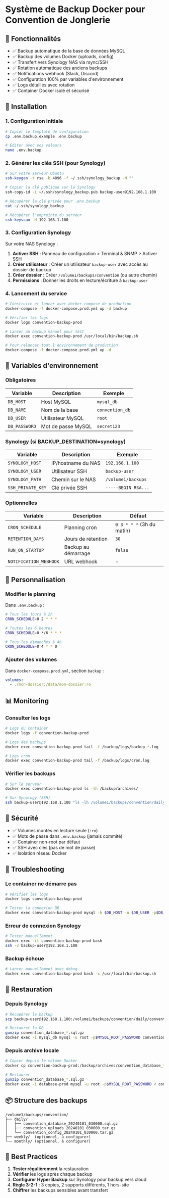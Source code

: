 # Système de Backup Docker pour Convention de Jonglerie

## 🎯 Fonctionnalités

- ✅ Backup automatique de la base de données MySQL
- ✅ Backup des volumes Docker (uploads, config)
- ✅ Transfert vers Synology NAS via rsync/SSH
- ✅ Rotation automatique des anciens backups
- ✅ Notifications webhook (Slack, Discord)
- ✅ Configuration 100% par variables d'environnement
- ✅ Logs détaillés avec rotation
- ✅ Container Docker isolé et sécurisé

## 🚀 Installation

### 1. Configuration initiale

```bash
# Copier le template de configuration
cp .env.backup.example .env.backup

# Éditer avec vos valeurs
nano .env.backup
```

### 2. Générer les clés SSH (pour Synology)

```bash
# Sur votre serveur Ubuntu
ssh-keygen -t rsa -b 4096 -f ~/.ssh/synology_backup -N ""

# Copier la clé publique sur le Synology
ssh-copy-id -i ~/.ssh/synology_backup.pub backup-user@192.168.1.100

# Récupérer la clé privée pour .env.backup
cat ~/.ssh/synology_backup

# Récupérer l'empreinte du serveur
ssh-keyscan -H 192.168.1.100
```

### 3. Configuration Synology

Sur votre NAS Synology :

1. **Activer SSH** : Panneau de configuration > Terminal & SNMP > Activer SSH
2. **Créer utilisateur** : Créer un utilisateur `backup-user` avec accès au dossier de backup
3. **Créer dossier** : Créer `/volume1/backups/convention` (ou autre chemin)
4. **Permissions** : Donner les droits en lecture/écriture à `backup-user`

### 4. Lancement du service

```bash
# Construire et lancer avec docker-compose de production
docker-compose -f docker-compose.prod.yml up -d backup

# Vérifier les logs
docker logs convention-backup-prod

# Lancer un backup manuel pour test
docker exec convention-backup-prod /usr/local/bin/backup.sh

# Pour relancer tout l'environnement de production
docker-compose -f docker-compose.prod.yml up -d
```

## 📝 Variables d'environnement

### Obligatoires

| Variable | Description | Exemple |
|----------|-------------|---------|
| `DB_HOST` | Host MySQL | `mysql_db` |
| `DB_NAME` | Nom de la base | `convention_db` |
| `DB_USER` | Utilisateur MySQL | `root` |
| `DB_PASSWORD` | Mot de passe MySQL | `secret123` |

### Synology (si BACKUP_DESTINATION=synology)

| Variable | Description | Exemple |
|----------|-------------|---------|
| `SYNOLOGY_HOST` | IP/hostname du NAS | `192.168.1.100` |
| `SYNOLOGY_USER` | Utilisateur SSH | `backup-user` |
| `SYNOLOGY_PATH` | Chemin sur le NAS | `/volume1/backups` |
| `SSH_PRIVATE_KEY` | Clé privée SSH | `-----BEGIN RSA...` |

### Optionnelles

| Variable | Description | Défaut |
|----------|-------------|--------|
| `CRON_SCHEDULE` | Planning cron | `0 3 * * *` (3h du matin) |
| `RETENTION_DAYS` | Jours de rétention | `30` |
| `RUN_ON_STARTUP` | Backup au démarrage | `false` |
| `NOTIFICATION_WEBHOOK` | URL webhook | - |

## 🔧 Personnalisation

### Modifier le planning

Dans `.env.backup` :
```bash
# Tous les jours à 2h
CRON_SCHEDULE=0 2 * * *

# Toutes les 6 heures
CRON_SCHEDULE=0 */6 * * *

# Tous les dimanches à 4h
CRON_SCHEDULE=0 4 * * 0
```

### Ajouter des volumes

Dans `docker-compose.prod.yml`, section `backup` :
```yaml
volumes:
  - ./mon-dossier:/data/mon-dossier:ro
```

## 📊 Monitoring

### Consulter les logs

```bash
# Logs du container
docker logs -f convention-backup-prod

# Logs des backups
docker exec convention-backup-prod tail -f /backup/logs/backup_*.log

# Logs cron
docker exec convention-backup-prod tail -f /backup/logs/cron.log
```

### Vérifier les backups

```bash
# Sur le serveur
docker exec convention-backup-prod ls -lh /backup/archives/

# Sur Synology (SSH)
ssh backup-user@192.168.1.100 "ls -lh /volume1/backups/convention/daily/"
```

## 🔐 Sécurité

- ✅ Volumes montés en lecture seule (`:ro`)
- ✅ Mots de passe dans `.env.backup` (jamais commité)
- ✅ Container non-root par défaut
- ✅ SSH avec clés (pas de mot de passe)
- ✅ Isolation réseau Docker

## 🚨 Troubleshooting

### Le container ne démarre pas

```bash
# Vérifier les logs
docker logs convention-backup-prod

# Tester la connexion DB
docker exec convention-backup-prod mysql -h $DB_HOST -u $DB_USER -p$DB_PASSWORD -e "SELECT 1"
```

### Erreur de connexion Synology

```bash
# Tester manuellement
docker exec -it convention-backup-prod bash
ssh -v backup-user@192.168.1.100
```

### Backup échoue

```bash
# Lancer manuellement avec debug
docker exec convention-backup-prod bash -x /usr/local/bin/backup.sh
```

## 🔄 Restauration

### Depuis Synology

```bash
# Récupérer le backup
scp backup-user@192.168.1.100:/volume1/backups/convention/daily/convention_database_*.sql.gz ./

# Restaurer la DB
gunzip convention_database_*.sql.gz
docker exec -i mysql_db mysql -u root -p$MYSQL_ROOT_PASSWORD convention_db < convention_database_*.sql
```

### Depuis archive locale

```bash
# Copier depuis le volume Docker
docker cp convention-backup-prod:/backup/archives/convention_database_*.sql.gz ./

# Restaurer
gunzip convention_database_*.sql.gz
docker exec -i database-prod mysql -u root -p$MYSQL_ROOT_PASSWORD < convention_database_*.sql
```

## 📦 Structure des backups

```
/volume1/backups/convention/
├── daily/
│   ├── convention_database_20240101_030000.sql.gz
│   ├── convention_uploads_20240101_030000.tar.gz
│   └── convention_config_20240101_030000.tar.gz
├── weekly/  (optionnel, à configurer)
└── monthly/ (optionnel, à configurer)
```

## 🎯 Best Practices

1. **Tester régulièrement** la restauration
2. **Vérifier** les logs après chaque backup
3. **Configurer Hyper Backup** sur Synology pour backup vers cloud
4. **Règle 3-2-1** : 3 copies, 2 supports différents, 1 hors-site
5. **Chiffrer** les backups sensibles avant transfert